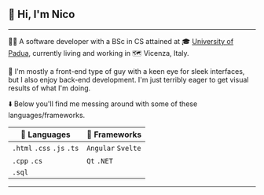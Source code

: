 <!-- <img src="./assets/banner.png" alt="Hi, I'm Nico" width="100%"> -->

## 👋 Hi, I'm Nico

---

👨‍💻 A software developer with a BSc in CS attained at 🎓 [University of Padua](https://www.unipd.it/en/), currently living and working in 🗺️ Vicenza, Italy.

🧙 I'm mostly a front-end type of guy with a keen eye for sleek interfaces, but I also enjoy back-end development. I'm just terribly eager to get visual results of what I'm doing.

⬇️ Below you'll find me messing around with some of these languages/frameworks.

| 🔷 Languages | 💠 Frameworks |
| --- | --- |
| `.html` `.css` `.js` `.ts` | `Angular` `Svelte` |
| `.cpp` `.cs` | `Qt` `.NET` |
| `.sql` | |

---
